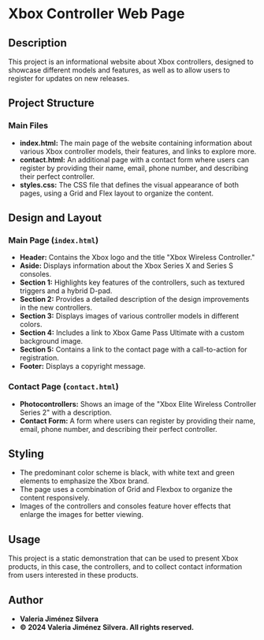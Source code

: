 # Xbox Controller Web Page

## Description

This project is an informational website about Xbox controllers, designed to showcase different models and features, as well as to allow users to register for updates on new releases.

## Project Structure

### Main Files

- **index.html:** The main page of the website containing information about various Xbox controller models, their features, and links to explore more.
- **contact.html:** An additional page with a contact form where users can register by providing their name, email, phone number, and describing their perfect controller.
- **styles.css:** The CSS file that defines the visual appearance of both pages, using a Grid and Flex layout to organize the content.

## Design and Layout

### Main Page (`index.html`)

- **Header:** Contains the Xbox logo and the title "Xbox Wireless Controller."
- **Aside:** Displays information about the Xbox Series X and Series S consoles.
- **Section 1:** Highlights key features of the controllers, such as textured triggers and a hybrid D-pad.
- **Section 2:** Provides a detailed description of the design improvements in the new controllers.
- **Section 3:** Displays images of various controller models in different colors.
- **Section 4:** Includes a link to Xbox Game Pass Ultimate with a custom background image.
- **Section 5:** Contains a link to the contact page with a call-to-action for registration.
- **Footer:** Displays a copyright message.

### Contact Page (`contact.html`)

- **Photocontrollers:** Shows an image of the "Xbox Elite Wireless Controller Series 2" with a description.
- **Contact Form:** A form where users can register by providing their name, email, phone number, and describing their perfect controller.

## Styling

- The predominant color scheme is black, with white text and green elements to emphasize the Xbox brand.
- The page uses a combination of Grid and Flexbox to organize the content responsively.
- Images of the controllers and consoles feature hover effects that enlarge the images for better viewing.

## Usage

This project is a static demonstration that can be used to present Xbox products, in this case, the controllers, and to collect contact information from users interested in these products.

## Author

- **Valeria Jiménez Silvera**
- **© 2024 Valeria Jiménez Silvera. All rights reserved.**
